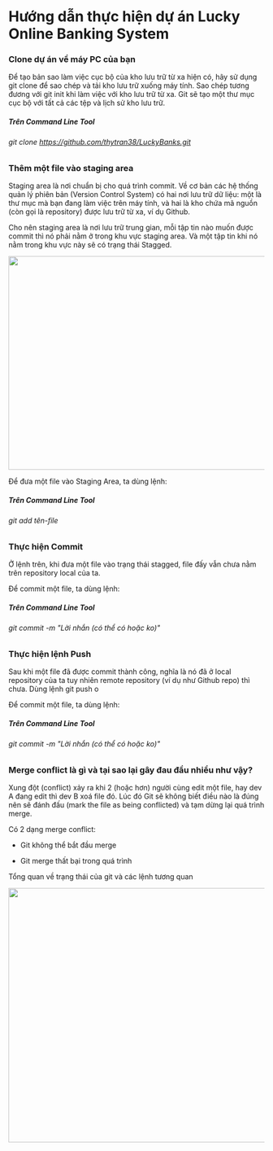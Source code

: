 # Hướng dẫn thực hiện dự án Lucky Online Banking System
 
### Clone dự án về máy PC của bạn

Để tạo bản sao làm việc cục bộ của kho lưu trữ từ xa hiện có, hãy sử dụng git clone để sao chép và tải kho lưu trữ xuống máy tính. Sao chép tương đương với git init khi làm việc với kho lưu trữ từ xa. Git sẽ tạo một thư mục cục bộ với tất cả các tệp và lịch sử kho lưu trữ.
##### Trên Command Line Tool
###### git clone https://github.com/thytran38/LuckyBanks.git



### Thêm một file vào staging area 
Staging area là nơi chuẩn bị cho quá trình commit. Về cơ bản các hệ thống quản lý phiên bản (Version Control System) có hai nơi lưu trữ dữ liệu: một là thư mục mà bạn đang làm việc trên máy tính, và hai là kho chứa mã nguồn (còn gọi là repository) được lưu trữ từ xa, ví dụ Github.

Cho nên staging area là nơi lưu trữ trung gian, mỗi tập tin nào muốn được commit thì nó phải nằm ở trong khu vực staging area. Và một tập tin khi nó nằm trong khu vực này sẽ có trạng thái Stagged.

<p align="center">
  <img width="550" height="420" src="https://thachpham.com/wp-content/uploads/2015/04/git-staging-area.png">
</p>


Để đưa một file vào Staging Area, ta dùng lệnh:

##### Trên Command Line Tool
###### git add tên-file 



### Thực hiện Commit 

Ở lệnh trên, khi đưa một file vào trạng thái stagged, file đấy vẫn chưa nằm trên repository local của ta. 

Để commit một file, ta dùng lệnh:

##### Trên Command Line Tool
###### git commit -m "Lời nhắn (có thể có hoặc ko)"



### Thực hiện lệnh Push 

Sau khi một file đã được commit thành công, nghĩa là nó đã ở local repository của ta tuy nhiên remote repository (ví dụ như Github repo) thì chưa. Dùng lệnh git push o

Để commit một file, ta dùng lệnh:

##### Trên Command Line Tool
###### git commit -m "Lời nhắn (có thể có hoặc ko)"


### Merge conflict là gì và tại sao lại gây đau đầu nhiều như vậy?

Xung đột (conflict) xảy ra khi 2 (hoặc hơn) người cùng edit một file, hay dev A đang edit thì dev B xoá file đó. Lúc đó Git sẽ không biết điều nào là đúng nên sẽ đánh đấu (mark the file as being conflicted) và tạm dừng lại quá trình merge. 

Có 2 dạng merge conflict:

* Git không thể bắt đầu merge

* Git merge thất bại trong quá trình


Tổng quan về trạng thái của git và các lệnh tương quan

<p align="center">
  <img width="550" height="500" src="https://i.stack.imgur.com/MgaV9.png">
</p>




